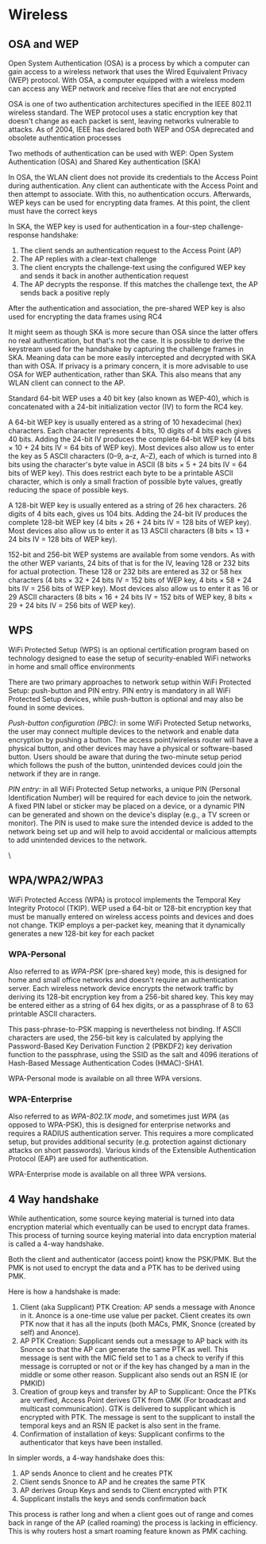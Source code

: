 # Wireless

## OSA and WEP

Open System Authentication (OSA) is a process by which a computer can gain access to a wireless network that uses the Wired Equivalent Privacy (WEP) protocol. With OSA, a computer equipped with a wireless modem can access any WEP network and receive files that are not encrypted

OSA is one of two authentication architectures specified in the IEEE 802.11 wireless standard. The WEP protocol uses a static encryption key that doesn't change as each packet is sent, leaving networks vulnerable to attacks. As of 2004, IEEE has declared both WEP and OSA deprecated and obsolete authentication processes

Two methods of authentication can be used with WEP: Open System Authentication (OSA) and Shared Key authentication (SKA)

In OSA, the WLAN client does not provide its credentials to the Access Point during authentication. Any client can authenticate with the Access Point and then attempt to associate. With this, no authentication occurs. Afterwards, WEP keys can be used for encrypting data frames. At this point, the client must have the correct keys

In SKA, the WEP key is used for authentication in a four-step challenge-response handshake:

1. The client sends an authentication request to the Access Point (AP)
2. The AP replies with a clear-text challenge
3. The client encrypts the challenge-text using the configured WEP key and sends it back in another authentication request
4. The AP decrypts the response. If this matches the challenge text, the AP sends back a positive reply

After the authentication and association, the pre-shared WEP key is also used for encrypting the data frames using RC4

It might seem as though SKA is more secure than OSA since the latter offers no real authentication, but that's not the case. It is possible to derive the keystream used for the handshake by capturing the challenge frames in SKA. Meaning data can be more easily intercepted and decrypted with SKA than with OSA. If privacy is a primary concern, it is more advisable to use OSA for WEP authentication, rather than SKA. This also means that any WLAN client can connect to the AP.

Standard 64-bit WEP uses a 40 bit key (also known as WEP-40), which is concatenated with a 24-bit initialization vector (IV) to form the RC4 key.

A 64-bit WEP key is usually entered as a string of 10 hexadecimal (hex) characters. Each character represents 4 bits, 10 digits of 4 bits each gives 40 bits. Adding the 24-bit IV produces the complete 64-bit WEP key (4 bits × 10 + 24 bits IV = 64 bits of WEP key). Most devices also allow us to enter the key as 5 ASCII characters (0–9, a–z, A–Z), each of which is turned into 8 bits using the character's byte value in ASCII (8 bits × 5 + 24 bits IV = 64 bits of WEP key). This does restrict each byte to be a printable ASCII character, which is only a small fraction of possible byte values, greatly reducing the space of possible keys.

A 128-bit WEP key is usually entered as a string of 26 hex characters. 26 digits of 4 bits each, gives us 104 bits. Adding the 24-bit IV produces the complete 128-bit WEP key (4 bits × 26 + 24 bits IV = 128 bits of WEP key). Most devices also allow us to enter it as 13 ASCII characters (8 bits × 13 + 24 bits IV = 128 bits of WEP key).

152-bit and 256-bit WEP systems are available from some vendors. As with the other WEP variants, 24 bits of that is for the IV, leaving 128 or 232 bits for actual protection. These 128 or 232 bits are entered as 32 or 58 hex characters (4 bits × 32 + 24 bits IV = 152 bits of WEP key, 4 bits × 58 + 24 bits IV = 256 bits of WEP key). Most devices also allow us to enter it as 16 or 29 ASCII characters (8 bits × 16 + 24 bits IV = 152 bits of WEP key, 8 bits × 29 + 24 bits IV = 256 bits of WEP key).

## WPS

WiFi Protected Setup (WPS) is an optional certification program based on technology designed to ease the setup of security-enabled WiFi networks in home and small office environments

There are two primary approaches to network setup within WiFi Protected Setup: push-button and PIN entry. PIN entry is mandatory in all WiFi Protected Setup devices, while push-button is optional and may also be found in some devices.

_Push-button configuration (PBC)_: in some WiFi Protected Setup networks, the user may connect multiple devices to the network and enable data encryption by pushing a button. The access point/wireless router will have a physical button, and other devices may have a physical or software-based button. Users should be aware that during the two-minute setup period which follows the push of the button, unintended devices could join the network if they are in range.

_PIN entry:_ in all WiFi Protected Setup networks, a unique PIN (Personal Identification Number) will be required for each device to join the network. A fixed PIN label or sticker may be placed on a device, or a dynamic PIN can be generated and shown on the device's display (e.g., a TV screen or monitor). The PIN is used to make sure the intended device is added to the network being set up and will help to avoid accidental or malicious attempts to add unintended devices to the network.

\


## WPA/WPA2/WPA3

WiFi Protected Access (WPA) is protocol implements the Temporal Key Integrity Protocol (TKIP). WEP used a 64-bit or 128-bit encryption key that must be manually entered on wireless access points and devices and does not change. TKIP employs a per-packet key, meaning that it dynamically generates a new 128-bit key for each packet

### WPA-Personal

Also referred to as _WPA-PSK_ (pre-shared key) mode, this is designed for home and small office networks and doesn't require an authentication server. Each wireless network device encrypts the network traffic by deriving its 128-bit encryption key from a 256-bit shared key. This key may be entered either as a string of 64 hex digits, or as a passphrase of 8 to 63 printable ASCII characters.&#x20;

This pass-phrase-to-PSK mapping is nevertheless not binding. If ASCII characters are used, the 256-bit key is calculated by applying the Password-Based Key Derivation Function 2 (PBKDF2) key derivation function to the passphrase, using the SSID as the salt and 4096 iterations of Hash-Based Message Authentication Codes (HMAC)-SHA1.

WPA-Personal mode is available on all three WPA versions.

### WPA-Enterprise

Also referred to as _WPA-802.1X mode_, and sometimes just _WPA_ (as opposed to WPA-PSK), this is designed for enterprise networks and requires a RADIUS authentication server. This requires a more complicated setup, but provides additional security (e.g. protection against dictionary attacks on short passwords). Various kinds of the Extensible Authentication Protocol (EAP) are used for authentication.

WPA-Enterprise mode is available on all three WPA versions.

## 4 Way handshake

While authentication, some source keying material is turned into data encryption material which eventually can be used to encrypt data frames. This process of turning source keying material into data encryption material is called a 4-way handshake.

Both the client and authenticator (access point) know the PSK/PMK. But the PMK is not used to encrypt the data and a PTK has to be derived using PMK.

Here is how a handshake is made:

1. Client (aka Supplicant) PTK Creation: AP sends a message with Anonce in it. Anonce is a one-time use value per packet. Client creates its own PTK now that it has all the inputs (both MACs, PMK, Snonce (created by self) and Anonce).
2. AP PTK Creation: Supplicant sends out a message to AP back with its Snonce so that the AP can generate the same PTK as well. This message is sent with the MIC field set to 1 as a check to verify if this message is corrupted or not or if the key has changed by a man in the middle or some other reason. Supplicant also sends out an RSN IE (or PMKID)
3. Creation of group keys and transfer by AP to Supplicant: Once the PTKs are verified, Access Point derives GTK from GMK (For broadcast and multicast communication). GTK is delivered to supplicant which is encrypted with PTK. The message is sent to the supplicant to install the temporal keys and an RSN IE packet is also sent in the frame.
4. Confirmation of installation of keys: Supplicant confirms to the authenticator that keys have been installed.

In simpler words, a 4-way handshake does this:

1. AP sends Anonce to client and he creates PTK
2. Client sends Snonce to AP and he creates the same PTK
3. AP derives Group Keys and sends to Client encrypted with PTK
4. Supplicant installs the keys and sends confirmation back

This process is rather long and when a client goes out of range and comes back in range of the AP (called roaming) the process is lacking in efficiency. This is why routers host a smart roaming feature known as PMK caching.
